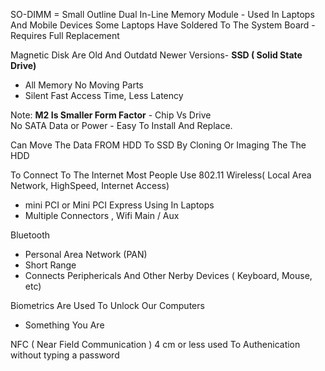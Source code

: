 SO-DIMM = Small Outline Dual In-Line Memory Module - Used In Laptops And Mobile Devices
Some Laptops Have Soldered To The System Board - Requires Full Replacement 

Magnetic Disk Are Old And Outdatd
Newer Versions- 
**SSD ( Solid State Drive)**
- All Memory No Moving Parts
- Silent Fast Access Time, Less Latency

Note: **M2 Is Smaller Form Factor** - Chip Vs Drive  
No SATA Data or Power - Easy To Install And Replace.

Can Move The Data FROM HDD To SSD By Cloning Or Imaging The The HDD

To Connect To The Internet Most People Use 802.11 Wireless( Local Area Network, HighSpeed, Internet Access)
- mini PCI or Mini PCI Express Using In Laptops
- Multiple Connectors , Wifi Main / Aux 

Bluetooth 
- Personal Area Network (PAN)
- Short Range
- Connects Periphericals And Other Nerby Devices ( Keyboard, Mouse, etc) 

Biometrics Are Used To Unlock Our Computers 
- Something You Are

NFC ( Near Field Communication )
4 cm or less
used To Authenication without typing a password




